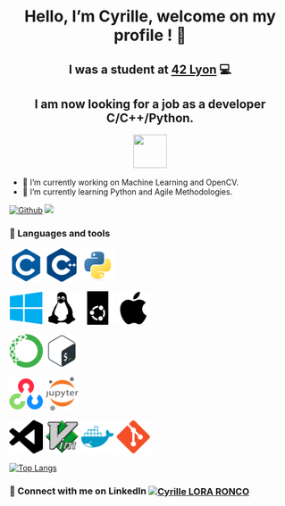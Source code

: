<p align="center">
  <h1 align="center">Hello, I’m Cyrille, welcome on my profile ! 🌴 </h1>
</p>

<h2 align="center"> I was a student at <a href="https://42lyon.fr/">42 Lyon</a> 💻 </h2>
<h2 align="center"> I am now looking for a job as a developer C/C++/Python. </h2>

<div align="center">
  <img src="https://github.com/JaeSeoKim/badge42/blob/main/public/badge42_logo.svg" width="60" height="60" style="max-width: 100%;">
</div>

- 🔭 I’m currently working on Machine Learning and OpenCV.
- 🌱 I’m currently learning Python and Agile Methodologies.

[![Github](https://img.shields.io/github/followers/cloraronco?label=Follow&style=social)](https://github.com/cloraronco)        ![](https://visitor-badge.laobi.icu/badge?page_id=cloraronco.cloraronco)  

<h3> 🔧 Languages and tools </h3>
<p align="left">
  <img src="https://github.com/devicons/devicon/blob/master/icons/c/c-plain.svg" alt="c" width="60" height="60" style="max-width: 100%;">  
  <img src="https://github.com/devicons/devicon/blob/master/icons/cplusplus/cplusplus-plain.svg" width="60" height="60" style="max-width: 100%;">
  <img src="https://github.com/devicons/devicon/blob/master/icons/python/python-original.svg" width="60" height="60" style="max-width: 100%;">
</p>
<p align="left">
  <img src="https://github.com/devicons/devicon/blob/master/icons/windows8/windows8-original.svg" width="60" height="60" style="max-width: 100%;">
  <img src="https://github.com/devicons/devicon/blob/master/icons/linux/linux-plain.svg" width="60" height="60" style="max-width: 100%;">
  <img src="https://github.com/devicons/devicon/blob/master/icons/ubuntu/ubuntu-plain.svg" width="60" height="60" style="max-width: 100%;">
  <img src="https://github.com/devicons/devicon/blob/master/icons/apple/apple-original.svg" width="60" height="60" style="max-width: 100%;">
</p>
<p align="left">
  <img src="https://github.com/devicons/devicon/blob/master/icons/anaconda/anaconda-original.svg" width="60" height="60" style="max-width: 100%;">
  <img src="https://github.com/devicons/devicon/blob/master/icons/bash/bash-original.svg" width="60" height="60" style="max-width: 100%;">
</p>
<p align="left">
  <img src="https://github.com/devicons/devicon/blob/master/icons/opencv/opencv-original.svg" width="60" height="60" style="max-width: 100%;">
  <img src="https://github.com/devicons/devicon/blob/master/icons/jupyter/jupyter-original-wordmark.svg" width="60" height="60" style="max-width: 100%;">
</p>
<p align="left">
  <img src="https://github.com/devicons/devicon/blob/master/icons/vscode/vscode-plain.svg" alt="c" width="60" height="60" style="max-width: 100%;">
  <img src="https://github.com/devicons/devicon/blob/master/icons/vim/vim-original.svg" alt="c" width="60" height="60" style="max-width: 100%;">
  <img src="https://github.com/devicons/devicon/blob/master/icons/docker/docker-plain.svg" alt="c" width="60" height="60" style="max-width: 100%;">
  <img src="https://github.com/devicons/devicon/blob/master/icons/git/git-plain.svg" alt="c" width="60" height="60" style="max-width: 100%;">
</p>

  [![Top Langs](https://github-readme-stats.vercel.app/api/top-langs/?username=cloraronco&layout=compact&theme=monokai)](https://github.com/anuraghazra/github-readme-stats)  

<!--  **Real-time coding since the 6 nov.2023**  
  [![Stats](https://github-readme-stats.vercel.app/api/wakatime?username=cloraronco)](https://github.com/anuraghazra/github-readme-stats)-->
  

<h3 align="left"> 🌻 Connect with me on LinkedIn  <a href="https://www.linkedin.com/in/cyrilleloraronco/"> <img align="center" src="https://raw.githubusercontent.com/rahuldkjain/github-profile-readme-generator/master/src/images/icons/Social/linked-in-alt.svg" alt="Cyrille LORA RONCO" height="30" width="40" style="max-width: 100%;">
</a> </h3>
<!--
**cloraronco/cloraronco** is a ✨ _special_ ✨ repository because its `README.md` (this file) appears on your GitHub profile.

Here are some ideas to get you started:

- 👯 I’m looking to collaborate on ...
- 🤔 I’m looking for help with ...
- 💬 Ask me about ...
- 😄 Pronouns: ...
- ⚡ Fun fact: ... 
-->
